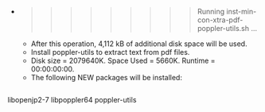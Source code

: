 * >>>>>>>>> Running inst-min-con-xtra-pdf-poppler-utils.sh ...
  * After this operation, 4,112 kB of additional disk space will be used.
  * Install poppler-utils to extract text from pdf files.
  * Disk size = 2079640K. Space Used = 5660K. Runtime = 00:00:00:00.
  * The following NEW packages will be installed:
  ```bash
libopenjp2-7 libpoppler64 poppler-utils
  ```
